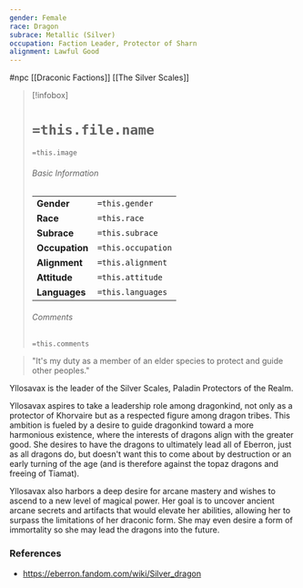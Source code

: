 ```yaml
---
gender: Female
race: Dragon
subrace: Metallic (Silver)
occupation: Faction Leader, Protector of Sharn
alignment: Lawful Good
---
```

 #npc [[Draconic Factions]] [[The Silver Scales]]

> [!infobox]
> # `=this.file.name`
> `=this.image`
> ###### Basic Information
> |  |  |
> | ---- | ---- |
> | **Gender** | `=this.gender` |
> | **Race** | `=this.race` |
> | **Subrace** | `=this.subrace` |
> | **Occupation** | `=this.occupation` |
> | **Alignment** | `=this.alignment` |
> | **Attitude** | `=this.attitude` |
> | **Languages** | `=this.languages` |
> ###### Comments
> `=this.comments`

>"It's my duty as a member of an elder species to protect and guide other peoples."

Yllosavax is the leader of the Silver Scales, Paladin Protectors of the Realm.

Yllosavax aspires to take a leadership role among dragonkind, not only as a protector of Khorvaire but as a respected figure among dragon tribes. This ambition is fueled by a desire to guide dragonkind toward a more harmonious existence, where the interests of dragons align with the greater good. She desires to have the dragons to ultimately lead all of Eberron, just as all dragons do, but doesn't want this to come about by destruction or an early turning of the age (and is therefore against the topaz dragons and freeing of Tiamat).

Yllosavax also harbors a deep desire for arcane mastery and wishes to ascend to a new level of magical power. Her goal is to uncover ancient arcane secrets and artifacts that would elevate her abilities, allowing her to surpass the limitations of her draconic form. She may even desire a form of immortality so she may lead the dragons into the future.

### References

* https://eberron.fandom.com/wiki/Silver_dragon
